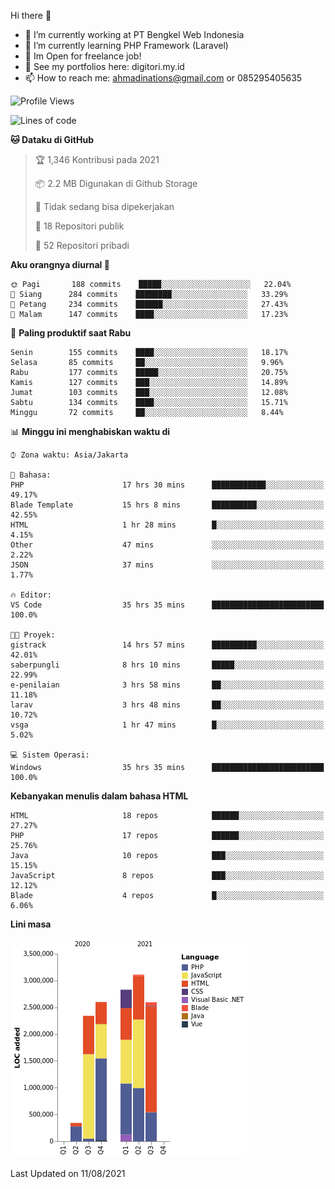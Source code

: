 Hi there 👋

- 🔭 I’m currently working at PT Bengkel Web Indonesia
- 🌱 I’m currently learning PHP Framework (Laravel)
- 📂 Im Open for freelance job!
- 🧷 See my portfolios here: digitori.my.id
- 📫 How to reach me: ahmadinations@gmail.com or 085295405635


<!--START_SECTION:waka-->
![Profile Views](http://img.shields.io/badge/Profil%20dilihat-0-blue)

![Lines of code](https://img.shields.io/badge/Sejak%20Hello%20World%20aku%20telah%20menulis-13.8%20million%20baris%20kode-blue)

**🐱 Dataku di GitHub** 

> 🏆 1,346 Kontribusi pada 2021
 > 
> 📦 2.2 MB Digunakan di Github Storage 
 > 
> 🚫 Tidak sedang bisa dipekerjakan
 > 
> 📜 18 Repositori publik 
 > 
> 🔑 52 Repositori pribadi  
 > 
**Aku orangnya diurnal 🐤** 

```text
🌞 Pagi       188 commits    █████░░░░░░░░░░░░░░░░░░░░   22.04% 
🌆 Siang      284 commits    ████████░░░░░░░░░░░░░░░░░   33.29% 
🌃 Petang     234 commits    ██████░░░░░░░░░░░░░░░░░░░   27.43% 
🌙 Malam      147 commits    ████░░░░░░░░░░░░░░░░░░░░░   17.23%

```
📅 **Paling produktif saat Rabu** 

```text
Senin        155 commits    ████░░░░░░░░░░░░░░░░░░░░░   18.17% 
Selasa       85 commits     ██░░░░░░░░░░░░░░░░░░░░░░░   9.96% 
Rabu         177 commits    █████░░░░░░░░░░░░░░░░░░░░   20.75% 
Kamis        127 commits    ███░░░░░░░░░░░░░░░░░░░░░░   14.89% 
Jumat        103 commits    ███░░░░░░░░░░░░░░░░░░░░░░   12.08% 
Sabtu        134 commits    ████░░░░░░░░░░░░░░░░░░░░░   15.71% 
Minggu       72 commits     ██░░░░░░░░░░░░░░░░░░░░░░░   8.44%

```


📊 **Minggu ini menghabiskan waktu di** 

```text
⌚︎ Zona waktu: Asia/Jakarta

💬 Bahasa: 
PHP                      17 hrs 30 mins      ████████████░░░░░░░░░░░░░   49.17% 
Blade Template           15 hrs 8 mins       ██████████░░░░░░░░░░░░░░░   42.55% 
HTML                     1 hr 28 mins        █░░░░░░░░░░░░░░░░░░░░░░░░   4.15% 
Other                    47 mins             ░░░░░░░░░░░░░░░░░░░░░░░░░   2.22% 
JSON                     37 mins             ░░░░░░░░░░░░░░░░░░░░░░░░░   1.77%

🔥 Editor: 
VS Code                  35 hrs 35 mins      █████████████████████████   100.0%

🐱‍💻 Proyek: 
gistrack                 14 hrs 57 mins      ██████████░░░░░░░░░░░░░░░   42.01% 
saberpungli              8 hrs 10 mins       █████░░░░░░░░░░░░░░░░░░░░   22.99% 
e-penilaian              3 hrs 58 mins       ██░░░░░░░░░░░░░░░░░░░░░░░   11.18% 
larav                    3 hrs 48 mins       ██░░░░░░░░░░░░░░░░░░░░░░░   10.72% 
vsga                     1 hr 47 mins        █░░░░░░░░░░░░░░░░░░░░░░░░   5.02%

💻 Sistem Operasi: 
Windows                  35 hrs 35 mins      █████████████████████████   100.0%

```

**Kebanyakan menulis dalam bahasa HTML** 

```text
HTML                     18 repos            ██████░░░░░░░░░░░░░░░░░░░   27.27% 
PHP                      17 repos            ██████░░░░░░░░░░░░░░░░░░░   25.76% 
Java                     10 repos            ███░░░░░░░░░░░░░░░░░░░░░░   15.15% 
JavaScript               8 repos             ███░░░░░░░░░░░░░░░░░░░░░░   12.12% 
Blade                    4 repos             █░░░░░░░░░░░░░░░░░░░░░░░░   6.06%

```


**Lini masa**

![Chart not found](https://raw.githubusercontent.com/MuhamadAhmadin/MuhamadAhmadin/master/charts/bar_graph.png) 


 Last Updated on 11/08/2021
<!--END_SECTION:waka-->
